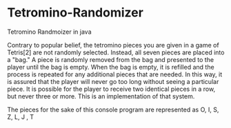 # Tetromino-Randomizer
Tetromino Randmoizer in java 


Contrary to popular belief, the tetromino pieces you are given in a game of Tetris[2] are not randomly selected. Instead, all seven pieces are placed into a "bag." A piece is randomly removed from the bag and presented to the player until the bag is empty. When the bag is empty, it is refilled and the process is repeated for any additional pieces that are needed.
In this way, it is assured that the player will never go too long without seeing a particular piece. It is possible for the player to receive two identical pieces in a row, but never three or more. This is an implementation of that system. 

The pieces for the sake of this console program are represented as O, I, S, Z, L, J , T
